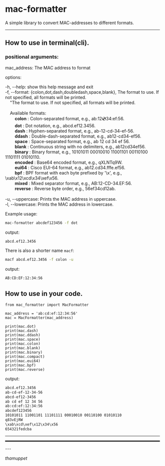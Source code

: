 mac-formatter
======
A simple library to convert MAC-addresses to different formats.
<br />
<hr>

## How to use in terminal(cli).

### positional arguments:

  mac_address: The MAC address to format

options:

  -h, --help: show this help message and exit
<br>
  -f, --format: {colon,dot,dash,doubledash,space,blank}, The format to use. If not specified, all formats will be printed.<br>
    &nbsp;&nbsp;&nbsp;&nbsp;"The format to use. If not specified, all formats will be printed.<br><br>
    &nbsp;&nbsp;&nbsp;&nbsp;Available formats: <br>
      &nbsp;&nbsp;&nbsp;&nbsp;&nbsp;&nbsp;&nbsp;&nbsp;**colon**       : Colon-separated format, e.g., ab:12:cd:34:ef:56.<br>
      &nbsp;&nbsp;&nbsp;&nbsp;&nbsp;&nbsp;&nbsp;&nbsp;**dot**         : Dot notation, e.g., abcd.ef12.3456.<br>
      &nbsp;&nbsp;&nbsp;&nbsp;&nbsp;&nbsp;&nbsp;&nbsp;**dash**        : Hyphen-separated format, e.g., ab-12-cd-34-ef-56.<br>
      &nbsp;&nbsp;&nbsp;&nbsp;&nbsp;&nbsp;&nbsp;&nbsp;**ddash**  : Double-dash-separated format, e.g., ab12-cd34-ef56.<br>
      &nbsp;&nbsp;&nbsp;&nbsp;&nbsp;&nbsp;&nbsp;&nbsp;**space**       : Space-separated format, e.g., ab 12 cd 34 ef 56.<br>
      &nbsp;&nbsp;&nbsp;&nbsp;&nbsp;&nbsp;&nbsp;&nbsp;**blank**       : Continuous string with no delimiters, e.g., ab12cd34ef56.<br>
      &nbsp;&nbsp;&nbsp;&nbsp;&nbsp;&nbsp;&nbsp;&nbsp;**binary**      : Binary format, e.g., 10101011 00010010 11001101 00110100 11101111 01010110.<br>
      &nbsp;&nbsp;&nbsp;&nbsp;&nbsp;&nbsp;&nbsp;&nbsp;**encoded**     : Base64 encoded format, e.g., qXLNTq9W.<br>
      &nbsp;&nbsp;&nbsp;&nbsp;&nbsp;&nbsp;&nbsp;&nbsp;**eui64**       : Cisco EUI-64 format, e.g., ab12.cd34.fffe.ef56.<br>
      &nbsp;&nbsp;&nbsp;&nbsp;&nbsp;&nbsp;&nbsp;&nbsp;**bpf**         : BPF format with each byte prefixed by '\\x', e.g., \\xab\\x12\\xcd\\x34\\xef\\x56.<br>
      &nbsp;&nbsp;&nbsp;&nbsp;&nbsp;&nbsp;&nbsp;&nbsp;**mixed**       : Mixed separator format, e.g., AB:12-CD-34.EF:56.<br>
      &nbsp;&nbsp;&nbsp;&nbsp;&nbsp;&nbsp;&nbsp;&nbsp;**reverse**     : Reverse byte order, e.g., 56ef34cd12ab.<br>
      <br>
  -u, --uppercase: Prints the MAC address in uppercase.
  <br>
  -l, --lowercase: Prints the MAC address in lowercase.


Example usage:
`````bash
mac-formatter abcdef123456 -f dot
`````
output:
`````bash
abcd.ef12.3456
`````
There is also a shorter name `macf`:
`````bash
macf abcd.ef12.3456 -f colon -u
`````
output:
`````bash
AB:CD:EF:12:34:56
`````


## How to use in your code.

`````pycon
from mac_formatter import MacFormatter

mac_address = 'ab:cd:ef:12:34:56'
mac = MacFormatter(mac_address)

print(mac.dot)
print(mac.dash)
print(mac.ddash)
print(mac.space)
print(mac.colon)
print(mac.blank)
print(mac.binary)
print(mac.compact)
print(mac.eui64)
print(mac.bpf)
print(mac.reverse) 
`````
output:
`````bash
abcd.ef12.3456
ab-cd-ef-12-34-56
abcd-ef12-3456
ab cd ef 12 34 56
ab:cd:ef:12:34:56
abcdef123456
10101011 11001101 11101111 00010010 00110100 01010110
q83vEjRW
\xab\xcd\xef\x12\x34\x56
654321fedcba
`````
<hr>

<hr style="border-top: 3px solid rgba(255, 255, 255, 0.2);">
---

*thamuppet* <br>


